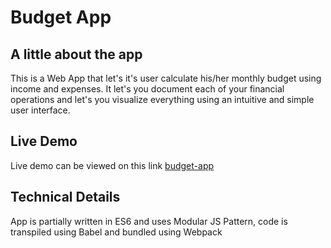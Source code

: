 # Budget App

## A little about the app
This is a Web App that let's it's user calculate his/her monthly budget using income and expenses. It let's you document each of your financial operations and let's you visualize everything using an intuitive and simple user interface.

## Live Demo
Live demo can be viewed on this link [budget-app](https://misha2016.github.io/budget-app/)

## Technical Details
App is partially written in ES6 and uses Modular JS Pattern, code is transpiled using Babel and bundled using Webpack
